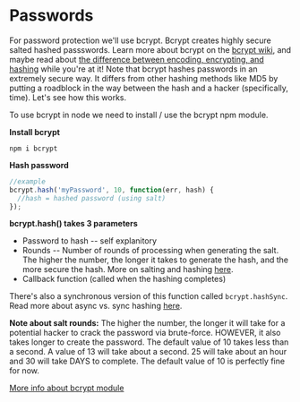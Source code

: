 # Passwords

For password protection we'll use bcrypt. Bcrypt creates highly secure salted hashed passswords. Learn more about bcrypt on the [bcrypt wiki](http://en.wikipedia.org/wiki/Bcrypt), and maybe read about [the difference between encoding, encrypting, and hashing](https://medium.com/swlh/the-difference-between-encoding-encryption-and-hashing-878c606a7aff#:~:text=%2D%20Encryption%20is%20a%20process%20to,into%20a%20fixed%2Dlength%20string.) while you're at it! Note that bcrypt hashes passwords in an extremely secure way. It differs from other hashing methods like MD5 by putting a roadblock in the way between the hash and a hacker \(specifically, time\). Let's see how this works.

To use bcrypt in node we need to install / use the bcrypt npm module.

**Install bcrypt**

```text
npm i bcrypt
```

**Hash password**

```javascript
//example
bcrypt.hash('myPassword', 10, function(err, hash) {
  //hash = hashed password (using salt)
});
```

**bcrypt.hash\(\) takes 3 parameters**

* Password to hash -- self explanitory
* Rounds -- Number of rounds of processing when generating the salt. The higher the number, the longer it takes to generate the hash, and the more secure the hash. More on salting and hashing [here](https://medium.com/swlh/introduction-to-salted-hashed-passwords-d19bd6f92480).
* Callback function \(called when the hashing completes\)

There's also a synchronous version of this function called `bcrypt.hashSync`. Read more about async vs. sync hashing [here](https://www.npmjs.com/package/bcrypt#why-is-async-mode-recommended-over-sync-mode).

**Note about salt rounds:** The higher the number, the longer it will take for a potential hacker to crack the password via brute-force. HOWEVER, it also takes longer to create the password. The default value of 10 takes less than a second. A value of 13 will take about a second. 25 will take about an hour and 30 will take DAYS to complete. The default value of 10 is perfectly fine for now.

[More info about bcrypt module](https://www.npmjs.com/package/bcrypt)

